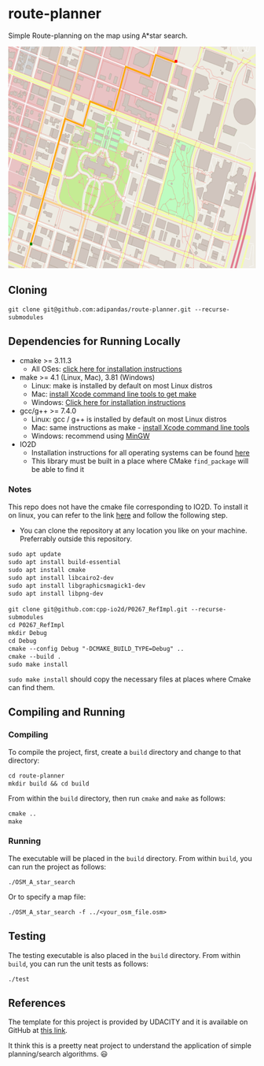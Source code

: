 # route-planner

Simple Route-planning on the map using A*star search.

<img src="map.png" width="600" height="450" />

## Cloning

```
git clone git@github.com:adipandas/route-planner.git --recurse-submodules
```

## Dependencies for Running Locally
* cmake >= 3.11.3
  * All OSes: [click here for installation instructions](https://cmake.org/install/)
* make >= 4.1 (Linux, Mac), 3.81 (Windows)
  * Linux: make is installed by default on most Linux distros
  * Mac: [install Xcode command line tools to get make](https://developer.apple.com/xcode/features/)
  * Windows: [Click here for installation instructions](http://gnuwin32.sourceforge.net/packages/make.htm)
* gcc/g++ >= 7.4.0
  * Linux: gcc / g++ is installed by default on most Linux distros
  * Mac: same instructions as make - [install Xcode command line tools](https://developer.apple.com/xcode/features/)
  * Windows: recommend using [MinGW](http://www.mingw.org/)
* IO2D
  * Installation instructions for all operating systems can be found [here](https://github.com/cpp-io2d/P0267_RefImpl/blob/master/BUILDING.md)
  * This library must be built in a place where CMake `find_package` will be able to find it

### Notes
This repo does not have the cmake file corresponding to IO2D. To install it on linux, you can refer to the link [here](https://github.com/cpp-io2d/P0267_RefImpl/blob/master/BUILDING.md) and follow the following step.

* You can clone the repository at any location you like on your machine. Preferrably outside this repository.

```
sudo apt update
sudo apt install build-essential
sudo apt install cmake
sudo apt install libcairo2-dev
sudo apt install libgraphicsmagick1-dev
sudo apt install libpng-dev

git clone git@github.com:cpp-io2d/P0267_RefImpl.git --recurse-submodules
cd P0267_RefImpl
mkdir Debug
cd Debug
cmake --config Debug "-DCMAKE_BUILD_TYPE=Debug" ..
cmake --build .
sudo make install
```

``sudo make install`` should copy the necessary files at places where Cmake can find them.


## Compiling and Running

### Compiling
To compile the project, first, create a `build` directory and change to that directory:
```
cd route-planner
mkdir build && cd build
```

From within the `build` directory, then run `cmake` and `make` as follows:
```
cmake ..
make
```

### Running
The executable will be placed in the `build` directory. From within `build`, you can run the project as follows:
```
./OSM_A_star_search
```

Or to specify a map file:
```
./OSM_A_star_search -f ../<your_osm_file.osm>
```

## Testing

The testing executable is also placed in the `build` directory. From within `build`, you can run the unit tests as follows:
```
./test
```

## References

The template for this project is provided by UDACITY and it is available on GitHub at [this link](https://github.com/udacity/CppND-Route-Planning-Project).

It think this is a preetty neat project to understand the application of simple planning/search algorithms. :smiley:
